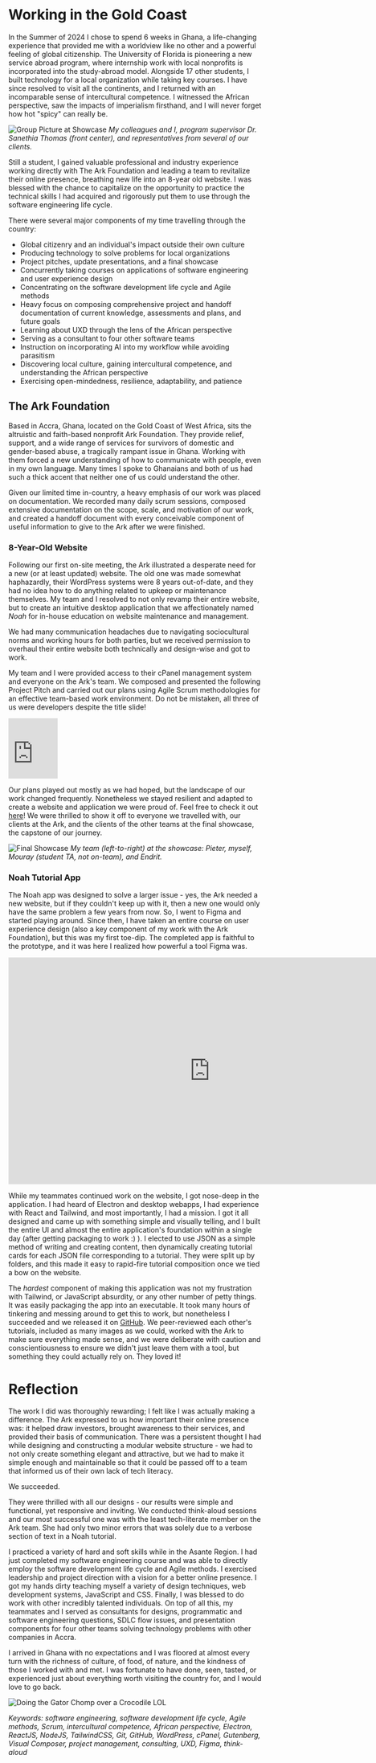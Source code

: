 # Working in the Gold Coast
In the Summer of 2024 I chose to spend 6 weeks in Ghana, a life-changing experience that provided me with a worldview like no other and a powerful feeling of global citizenship. The University of Florida is pioneering a new service abroad program, where internship work with local nonprofits is incorporated into the study-abroad model. Alongside 17 other students, I built technology for a local organization while taking key courses. I have since resolved to visit all the continents, and I returned with an incomparable sense of intercultural competence. I witnessed the African perspective, saw the impacts of imperialism firsthand, and I will never forget how hot "spicy" can really be. 

![Group Picture at Showcase](/images/pf/showcase-group-pic.jpg)
*My colleagues and I, program supervisor Dr. Sanethia Thomas (front center), and representatives from several of our clients.*

Still a student, I gained valuable professional and industry experience working directly with The Ark Foundation and leading a team to revitalize their online presence, breathing new life into an 8-year old website. I was blessed with the chance to capitalize on the opportunity to practice the technical skills I had acquired and rigorously put them to use through the software engineering life cycle. 

There were several major components of my time travelling through the country:
- Global citizenry and an individual's impact outside their own culture
- Producing technology to solve problems for local organizations
- Project pitches, update presentations, and a final showcase
- Concurrently taking courses on applications of software engineering and user experience design
- Concentrating on the software development life cycle and Agile methods
- Heavy focus on composing comprehensive project and handoff documentation of current knowledge, assessments and plans, and future goals
- Learning about UXD through the lens of the African perspective
- Serving as a consultant to four other software teams
- Instruction on incorporating AI into my workflow while avoiding parasitism
- Discovering local culture, gaining intercultural competence, and understanding the African perspective
- Exercising open-mindedness, resilience, adaptability, and patience

## The Ark Foundation
Based in Accra, Ghana, located on the Gold Coast of West Africa, sits the altruistic and faith-based nonprofit Ark Foundation. They provide relief, support, and a wide range of services for survivors of domestic and gender-based abuse, a tragically rampant issue in Ghana. Working with them forced a new understanding of how to communicate with people, even in my own language. Many times I spoke to Ghanaians and both of us had such a thick accent that neither one of us could understand the other. 

Given our limited time in-country, a heavy emphasis of our work was placed on documentation. We recorded many daily scrum sessions, composed extensive documentation on the scope, scale, and motivation of our work, and created a handoff document with every conceivable component of useful information to give to the Ark after we were finished. 

### 8-Year-Old Website
Following our first on-site meeting, the Ark illustrated a desperate need for a new (or at least updated) website. The old one was made somewhat haphazardly, their WordPress systems were 8 years out-of-date, and they had no idea how to do anything related to upkeep or maintenance themselves. My team and I resolved to not only revamp their entire website, but to create an intuitive desktop application that we affectionately named *Noah* for in-house education on website maintenance and management. 

We had many communication headaches due to navigating sociocultural norms and working hours for both parties, but we received permission to overhaul their entire website both technically and design-wise and got to work. 

My team and I were provided access to their cPanel management system and everyone on the Ark's team. We composed and presented the following Project Pitch and carried out our plans using Agile Scrum methodologies for an effective team-based work environment. Do not be mistaken, all three of us were developers despite the title slide!

<iframe src="https://1drv.ms/b/c/6084949f0d1e5095/IQSVUB4Nn5SEIIBgtO0AAAAAAf37xRYbZszJCx7bOpHhRPU" width="98" height="120" frameborder="0" scrolling="no"></iframe>

Our plans played out mostly as we had hoped, but the landscape of our work changed frequently. Nonetheless we stayed resilient and adapted to create a website and application we were proud of. Feel free to check it out [here](https://arkfoundationghana.org/site/)! We were thrilled to show it off to everyone we travelled with, our clients at the Ark, and the clients of the other teams at the final showcase, the capstone of our journey. 

![Final Showcase](images/pf/showcase-day.png)
*My team (left-to-right) at the showcase: Pieter, myself, Mouray (student TA, not on-team), and Endrit.*



### Noah Tutorial App
The Noah app was designed to solve a larger issue - yes, the Ark needed a new website, but if they couldn't keep up with it, then a new one would only have the same problem a few years from now. So, I went to Figma and started playing around. Since then, I have taken an entire course on user experience design (also a key component of my work with the Ark Foundation), but this was my first toe-dip. The completed app is faithful to the prototype, and it was here I realized how powerful a tool Figma was. 

<iframe style="border: 1px solid rgba(0, 0, 0, 0.1);" width="800" height="450" src="https://embed.figma.com/proto/FmAtjhAgL6TJXNo5EjzTaV/Noah-App-Wireframe?node-id=1-2&p=f&scaling=contain&content-scaling=fixed&page-id=0%3A1&starting-point-node-id=1%3A2&embed-host=share" allowfullscreen></iframe>

While my teammates continued work on the website, I got nose-deep in the application. I had heard of Electron and desktop webapps, I had experience with React and Tailwind, and most importantly, I had a mission. I got it all designed and came up with something simple and visually telling, and I built the entire UI and almost the entire application's foundation within a single day (after getting packaging to work :) ). I elected to use JSON as a simple method of writing and creating content, then dynamically creating tutorial cards for each JSON file corresponding to a tutorial. They were split up by folders, and this made it easy to rapid-fire tutorial composition once we tied a bow on the website.

The *hardest* component of making this application was not my frustration with Tailwind, or JavaScript absurdity, or any other number of petty things. It was easily packaging the app into an executable. It took many hours of tinkering and messing around to get this to work, but nonetheless I succeeded and we released it on [GitHub](https://github.com/eli-johnson-04/noah). We peer-reviewed each other's tutorials, included as many images as we could, worked with the Ark to make sure everything made sense, and we were deliberate with caution and conscientiousness to ensure we didn't just leave them with a tool, but something they could actually rely on. They loved it!


# Reflection
The work I did was thoroughly rewarding; I felt like I was actually making a difference. The Ark expressed to us how important their online presence was: it helped draw investors, brought awareness to their services, and provided their basis of communication. There was a persistent thought I had while designing and constructing a modular website structure - we had to not only create something elegant and attractive, but we had to make it simple enough and maintainable so that it could be passed off to a team that informed us of their own lack of tech literacy. 

We succeeded. 

They were thrilled with all our designs - our results were simple and functional, yet responsive and inviting. We conducted think-aloud sessions and our most successful one was with the least tech-literate member on the Ark team. She had only two minor errors that was solely due to a verbose section of text in a Noah tutorial. 

I practiced a variety of hard and soft skills while in the Asante Region. I had just completed my software engineering course and was able to directly employ the software development life cycle and Agile methods. I exercised leadership and project direction with a vision for a better online presence. I got my hands dirty teaching myself a variety of design techniques, web development systems, JavaScript and CSS. Finally, I was blessed to do work with other incredibly talented individuals. On top of all this, my teammates and I served as consultants for designs, programmatic and software engineering questions, SDLC flow issues, and presentation components for four other teams solving technology problems with other companies in Accra. 

I arrived in Ghana with no expectations and I was floored at almost every turn with the richness of culture, of food, of nature, and the kindness of those I worked with and met. I was fortunate to have done, seen, tasted, or experienced just about everything worth visiting the country for, and I would love to go back. 

![Doing the Gator Chomp over a Crocodile LOL](/images/pf/gator-chomp-over-crocodile.jpg)

*Keywords: software engineering, software development life cycle, Agile methods, Scrum, intercultural competence, African perspective, Electron, ReactJS, NodeJS, TailwindCSS, Git, GitHub, WordPress, cPanel, Gutenberg, Visual Composer, project management, consulting, UXD, Figma, think-aloud*